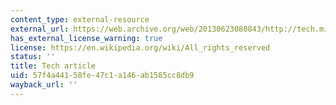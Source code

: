 ```yaml
---
content_type: external-resource
external_url: https://web.archive.org/web/20130623080843/http://tech.mit.edu/V112/N64/athena.64n.html
has_external_license_warning: true
license: https://en.wikipedia.org/wiki/All_rights_reserved
status: ''
title: Tech article
uid: 57f4a441-58fe-47c1-a146-ab1585cc8db9
wayback_url: ''
---
```

